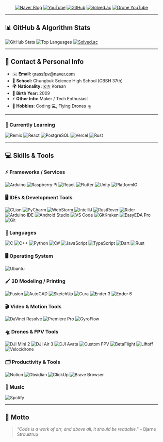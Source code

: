 <div align="center">

<!-- Top Badges / Links -->
<a href="https://blog.naver.com/happy_coding-"><img src="https://img.shields.io/badge/Blog-03C75A?style=for-the-badge&logo=naver&logoColor=white" alt="Naver Blog"></a>
<a href="https://www.youtube.com/@GRASS_CODING"><img src="https://img.shields.io/badge/Youtube-FF0000?style=for-the-badge&logo=youtube&logoColor=white" alt="YouTube"></a>
<a href="https://github.com/lmwmason"><img src="https://img.shields.io/badge/GitHub-181717?style=for-the-badge&logo=github&logoColor=white" alt="GitHub"></a>
<a href="https://solved.ac/lmwmason"><img src="http://mazassumnida.wtf/api/generate_badge?boj=lmwmason" alt="Solved.ac"></a>
<a href="https://www.youtube.com/@GrassFPV-drone"><img src="https://img.shields.io/badge/Drone_YouTube-FF0000?style=for-the-badge&logo=youtube&logoColor=white" alt="Drone YouTube"></a>

</div>

---

## 📊 GitHub & Algorithm Stats
<p>
<img src="https://github-readme-stats.vercel.app/api?username=lmwmason&show_icons=true&theme=cobalt" alt="GitHub Stats">
<img src="https://github-readme-stats.vercel.app/api/top-langs/?username=lmwmason&layout=compact&theme=gruvbox" alt="Top Languages">
<a href="https://solved.ac/lmwmason"><img src="http://mazassumnida.wtf/api/generate_badge?boj=lmwmason" alt="Solved.ac"></a>
</p>

---

## 📇 Contact & Personal Info
- ✉️ **Email:** [grassfpv@naver.com](mailto:grassfpv@naver.com)  
- 🏫 **School:** Chungbuk Science High School (CBSH 37th)  
- 🌍 **Nationality:** 🇰🇷 Korean  
- 🎂 **Birth Year:** 2009  
- ⚡ **Other Info:** Maker / Tech Enthusiast  
- 🎯 **Hobbies:** Coding 💻, Flying Drones 🛸  

---

### 📖 Currently Learning
<p>
<img src="https://img.shields.io/badge/Remix-000000?style=for-the-badge&logo=remix&logoColor=white" alt="Remix">
<img src="https://img.shields.io/badge/React-61DAFB?style=for-the-badge&logo=react&logoColor=black" alt="React">
<img src="https://img.shields.io/badge/PostgreSQL-336791?style=for-the-badge&logo=postgresql&logoColor=white" alt="PostgreSQL">
<img src="https://img.shields.io/badge/Vercel-000000?style=for-the-badge&logo=vercel&logoColor=white" alt="Vercel">
<img src="https://img.shields.io/badge/Rust-000000?style=for-the-badge&logo=rust&logoColor=white" alt="Rust">
</p>

---

## 💻 Skills & Tools

### ⚡ Frameworks / Services
<p>
<img src="https://img.shields.io/badge/Arduino-00979D?style=for-the-badge&logo=arduino&logoColor=white" alt="Arduino">
<img src="https://img.shields.io/badge/Raspberry_Pi-C51A4A?style=for-the-badge&logo=raspberry-pi&logoColor=white" alt="Raspberry Pi">
<img src="https://img.shields.io/badge/React-61DAFB?style=for-the-badge&logo=react&logoColor=black" alt="React">
<img src="https://img.shields.io/badge/Flutter-02569B?style=for-the-badge&logo=flutter&logoColor=white" alt="Flutter">
<img src="https://img.shields.io/badge/Unity-000000?style=for-the-badge&logo=unity&logoColor=white" alt="Unity">
<img src="https://img.shields.io/badge/PlatformIO-1A82F7?style=for-the-badge&logo=platformio&logoColor=white" alt="PlatformIO">
</p>

### 🖥️ IDEs & Development Tools
<p>
<img src="https://img.shields.io/badge/CLion-000000?style=for-the-badge&logo=jetbrains&logoColor=white" alt="CLion">
<img src="https://img.shields.io/badge/PyCharm-000000?style=for-the-badge&logo=jetbrains&logoColor=white" alt="PyCharm">
<img src="https://img.shields.io/badge/WebStorm-000000?style=for-the-badge&logo=jetbrains&logoColor=white" alt="WebStorm">
<img src="https://img.shields.io/badge/IntelliJ-000000?style=for-the-badge&logo=jetbrains&logoColor=white" alt="IntelliJ">
<img src="https://img.shields.io/badge/RustRover-000000?style=for-the-badge&logo=jetbrains&logoColor=white" alt="RustRover">
<img src="https://img.shields.io/badge/Rider-000000?style=for-the-badge&logo=jetbrains&logoColor=white" alt="Rider">
<img src="https://img.shields.io/badge/ArduinoIDE-00979D?style=for-the-badge&logo=arduino&logoColor=white" alt="Arduino IDE">
<img src="https://img.shields.io/badge/AndroidStudio-3DDC84?style=for-the-badge&logo=android&logoColor=white" alt="Android Studio">
<img src="https://img.shields.io/badge/VS_Code-007ACC?style=for-the-badge&logo=visual-studio-code&logoColor=white" alt="VS Code">
<img src="https://img.shields.io/badge/GitKraken-F05032?style=for-the-badge&logo=gitkraken&logoColor=white" alt="GitKraken">
<img src="https://img.shields.io/badge/EasyEDA_Pro-0A0A0A?style=for-the-badge&logo=easyeda&logoColor=white" alt="EasyEDA Pro">
<img src="https://img.shields.io/badge/Git-F05032?style=for-the-badge&logo=git&logoColor=white" alt="Git">
</p>

### 📝 Languages
<p>
<img src="https://img.shields.io/badge/C-00599C?style=for-the-badge&logo=c&logoColor=white" alt="C">
<img src="https://img.shields.io/badge/C++-00599C?style=for-the-badge&logo=c%2B%2B&logoColor=white" alt="C++">
<img src="https://img.shields.io/badge/Python-3776AB?style=for-the-badge&logo=python&logoColor=white" alt="Python">
<img src="https://img.shields.io/badge/C#-239120?style=for-the-badge&logo=c-sharp&logoColor=white" alt="C#">
<img src="https://img.shields.io/badge/JavaScript-F7DF1E?style=for-the-badge&logo=javascript&logoColor=black" alt="JavaScript">
<img src="https://img.shields.io/badge/TypeScript-3178C6?style=for-the-badge&logo=typescript&logoColor=white" alt="TypeScript">
<img src="https://img.shields.io/badge/Dart-0175C2?style=for-the-badge&logo=dart&logoColor=white" alt="Dart">
<img src="https://img.shields.io/badge/Rust-000000?style=for-the-badge&logo=rust&logoColor=white" alt="Rust">
</p>

### 🖥️ Operating System
<p>
<img src="https://img.shields.io/badge/Ubuntu-E95420?style=for-the-badge&logo=ubuntu&logoColor=white" alt="Ubuntu">
</p>

### 🖌️ 3D Modeling / Printing
<p>
<img src="https://img.shields.io/badge/Fusion-FF6F00?style=for-the-badge&logo=autodesk&logoColor=white" alt="Fusion">
<img src="https://img.shields.io/badge/AutoCAD-CC2927?style=for-the-badge&logo=autodesk&logoColor=white" alt="AutoCAD">
<img src="https://img.shields.io/badge/SketchUp-FF6F00?style=for-the-badge&logo=sketchup&logoColor=white" alt="SketchUp">
<img src="https://img.shields.io/badge/Cura-0DB14B?style=for-the-badge&logo=ultimaker&logoColor=white" alt="Cura">
<img src="https://img.shields.io/badge/Ender_3-000000?style=for-the-badge&logo=3d-printer&logoColor=white" alt="Ender 3">
<img src="https://img.shields.io/badge/Ender_6-000000?style=for-the-badge&logo=3d-printer&logoColor=white" alt="Ender 6">
</p>

### 🎬 Video & Motion Tools
<p>
<img src="https://img.shields.io/badge/DaVinci_Resolve-000000?style=for-the-badge&logo=blackmagicdesign&logoColor=white" alt="DaVinci Resolve">
<img src="https://img.shields.io/badge/Premiere_Pro-9999FF?style=for-the-badge&logo=adobe&logoColor=white" alt="Premiere Pro">
<img src="https://img.shields.io/badge/GyroFlow-000000?style=for-the-badge&logo=black&logoColor=white" alt="GyroFlow">
</p>

### 🛸 Drones & FPV Tools
<p>
<img src="https://img.shields.io/badge/DJI_Mini_2-FF0000?style=for-the-badge&logo=dji&logoColor=white" alt="DJI Mini 2">
<img src="https://img.shields.io/badge/DJI_Air_3-FF0000?style=for-the-badge&logo=dji&logoColor=white" alt="DJI Air 3">
<img src="https://img.shields.io/badge/DJI_Avata-FF0000?style=for-the-badge&logo=dji&logoColor=white" alt="DJI Avata">
<img src="https://img.shields.io/badge/Custom_FPV-000000?style=for-the-badge&logo=drone&logoColor=white" alt="Custom FPV">
<img src="https://img.shields.io/badge/BetaFlight-FF6600?style=for-the-badge&logo=betaflight&logoColor=white" alt="BetaFlight">
<img src="https://img.shields.io/badge/Liftoff-00AAFF?style=for-the-badge&logo=drone&logoColor=white" alt="Liftoff">
<img src="https://img.shields.io/badge/Velocidrone-FF6600?style=for-the-badge&logo=drone&logoColor=white" alt="Velocidrone">
</p>

### 🗂️ Productivity & Tools
<p>
<img src="https://img.shields.io/badge/Notion-000000?style=for-the-badge&logo=notion&logoColor=white" alt="Notion">
<img src="https://img.shields.io/badge/Obsidian-3A3A3A?style=for-the-badge&logo=obsidian&logoColor=white" alt="Obsidian">
<img src="https://img.shields.io/badge/ClickUp-7B68EE?style=for-the-badge&logo=clickup&logoColor=white" alt="ClickUp">
<img src="https://img.shields.io/badge/Brave-FF6600?style=for-the-badge&logo=brave&logoColor=white" alt="Brave Browser">
</p>

### 🎵 Music
<p>
<img src="https://img.shields.io/badge/Spotify-1DB954?style=for-the-badge&logo=spotify&logoColor=white" alt="Spotify">
</p>

---

## 💬 Motto
> _"Code is a work of art, and above all, it should be readable."_ – Bjarne Stroustrup

